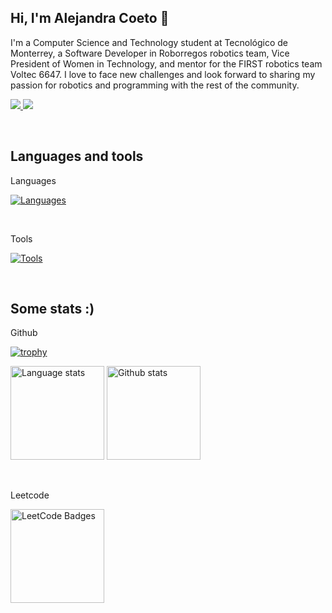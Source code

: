 ## Hi, I'm Alejandra Coeto 👋

<p>
I'm a Computer Science and Technology student at Tecnológico de Monterrey, a Software Developer in Roborregos robotics team, Vice President of Women in Technology, and mentor for the FIRST robotics team Voltec 6647. I love to face new challenges and look forward to sharing my passion for robotics and programming with the rest of the community.
</p>

<a href="https://alecoeto-portfolio.vercel.app/" target="_blank">
<img src="https://img.shields.io/badge/Portfolio-255E63?style=for-the-badge&logo=About.me&logoColor=white" />
</a>

<a href="https://www.linkedin.com/in/alecoeto/" target="_blank">
<img src="https://img.shields.io/badge/LinkedIn-0077B5?style=for-the-badge&logo=linkedin&logoColor=white" />
</a>

<p>&nbsp;</p>


## Languages and tools

Languages

[![Languages](https://skillicons.dev/icons?i=cpp,python,java,typescript,swift,javascript,matlab,&perline=20&theme=dark)](https://skillicons.dev)

<br />

Tools

[![Tools](https://skillicons.dev/icons?i=git,html,css,react,next,tailwind,mongodb,mysql,vercel,vscode,arduino,ros,nodejs,aws,docker,flask,fastapi,prisma,opencv,planetscale&perline=20&theme=dark)](https://skillicons.dev)

<p>&nbsp;</p>


## Some stats :)

Github

[![trophy](https://github-profile-trophy.vercel.app/?username=Ale-Coeto&theme=onedark&rank=-D,-C,-?&margin-w=10)](https://github.com/ryo-ma/github-profile-trophy)

<p float="center">
  <img height=150 width=auto src="https://github-readme-stats.vercel.app/api/top-langs/?username=Ale-Coeto&layout=compact&theme=tokyonight&hide_border=true&hide=jupyter%20notebook,c%23" alt="Language stats"/>  
  <img height=150 width=auto src="https://github-readme-stats.vercel.app/api?username=Ale-Coeto&theme=tokyonight&count_private=true&hide_border=true" alt="Github stats" />
</p>

<br />

Leetcode

<p>       
  <img height=150 width=auto src="https://leetcode-badge-showcase.vercel.app/api?username=Ale-Coeto&theme=dark" alt="LeetCode Badges"/>
<!--   <img height=150 width=auto src="https://leetcode-stats-six.vercel.app/?username=Ale-Coeto&theme=dark" alt="Leetcode stats" /> -->
</p>




